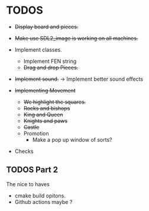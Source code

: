 # TODOS
  * ~~Display board and pieces.~~
  * ~~Make use SDL2\_image is working on all machines.~~
* Implement classes.
  * Implement FEN string
  * ~~Drag and drop Pieces.~~
* ~~Implement sound.~~ -> Implement better sound effects
* ~~Implementing Movement~~
  * ~~We highlight the squares.~~
  * ~~Rocks and bishops~~
  * ~~King and Queen~~
  * ~~Knights and paws~~ 
  * ~~Castle~~
  * Promotion
      * Make a pop up window of sorts?

* Checks


## TODOS Part 2
The nice to haves
* cmake build opitons.
* Github actions maybe ? 
